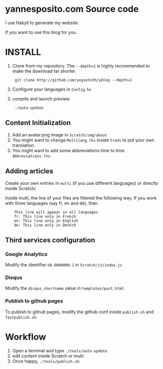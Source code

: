 # yannesposito.com Source code

I use Hakyll to generate my website.

If you want to use this blog for you.

# INSTALL

1. Clone from my repository.
   The `--depth=1` is highly recommended to make the download far shorter.

        git clone http://github.com/yogsototh/yblog --depth=1

2. Configure your languages in `Config.hs`
3. compile and launch preview

        ./auto-update

## Content Initialization

1. Add an avatar.png image in `Scratch/img/about`
2. You might want to change `Multilang.lhs` inside `trads` to put your own translation.
3. You might want to add some abbreviations time to time `Abbreviations.lhs`.

## Adding articles

Create your own entries in `multi` (if you use different languages)
or directly inside Scratch/

Inside multi, the line of your files are filtered the following way.
If you work with three languages (say fr, en and de), then

        This line will appear in all languages
        fr: This line only in French
        en: This line only in English
        de: This line only in Deutch

## Third services configuration

### Google Analytics

Modify the identifier `UA-0000000-1` in `Scratch/js/index.js`

### Disqus

Modify the `disqus_shortname` value in `templates/post.html`.

### Publish to github pages

To publish to github pages, modify the github conf inside `publish.sh` and `fastpublish.sh`.

# Workflow

1. Open a terminal and type `./tools/auto-update`
2. edit content inside Scratch or multi
3. Once happy, `./tools/publish.sh`.
